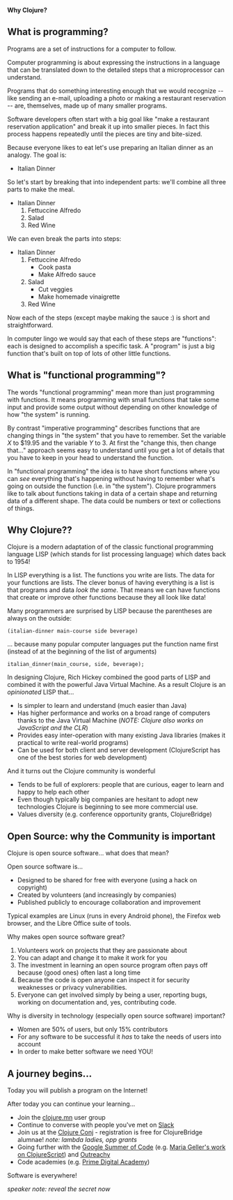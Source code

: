 **Why Clojure?**

## What is programming?

Programs are a set of instructions for a computer to follow.

Computer programming is about expressing the instructions in
a language that can be translated down to the detailed steps that
a microprocessor can understand.

Programs that do something interesting enough that we would
recognize -- like sending an e-mail, uploading a photo or
making a restaurant reservation -- are, themselves, made up of
many smaller programs.

Software developers often start with a big goal like
"make a restaurant reservation application" and break it up
into smaller pieces. In fact this process happens repeatedly
until the pieces are tiny and bite-sized.

Because everyone likes to eat let's use preparing an Italian
dinner as an analogy. The goal is:

* Italian Dinner

So let's start by breaking that into independent parts: we'll combine all three parts to make the meal.

* Italian Dinner
  1. Fettuccine Alfredo
  1. Salad
  1. Red Wine


We can even break the parts into steps:

* Italian Dinner
  1. Fettuccine Alfredo
     * Cook pasta
     * Make Alfredo sauce
  1. Salad
     * Cut veggies
     * Make homemade vinaigrette
  1. Red Wine

Now each of the steps (except maybe making the sauce :) is short and straightforward.

In computer lingo we would say that each of these steps are "functions":
each is designed to accomplish a specific task. A "program" is just
a big function that's built on top of lots of other little functions.


## What is "functional programming"?

The words "functional programming" mean more than just programming
with functions. It means programming with small functions that
take some input and provide some output without depending on
other knowledge of how "the system" is running.

By contrast "imperative programming" describes functions that
are changing things in "the system" that you have to remember.
Set the variable *X* to $19.95 and the variable *Y* to 3.
At first the "change this, then change that..." approach
seems easy to understand until you get a lot of details that
you have to keep in your head to understand the function.

In "functional programming" the idea is to have short
functions where you can *see* everything that's happening
without having to remember what's going on outside the function
(i.e. in "the system"). Clojure programmers like to talk about
functions taking in data of a certain shape and returning
data of a different shape. The data could be numbers or text
or collections of things.

## Why Clojure??

Clojure is a modern adaptation of of the classic functional programming
language LISP (which stands for list processing language) which dates
back to 1954!

In LISP everything is a list. The functions you write are lists.
The data for your functions are lists. The clever bonus of having
everything is a list is that programs and data _look the same_.
That means we can have functions that create or improve other functions
because they all look like data!

Many programmers are surprised by LISP because the parentheses are
always on the outside:

    (italian-dinner main-course side beverage)

... because many popular computer languages put the function name
first (instead of at the beginning of the list of arguments)

    italian_dinner(main_course, side, beverage);

In designing Clojure, Rich Hickey combined the good parts of LISP
and combined it with the powerful Java Virtual Machine.
As a result Clojure is an *opinionated* LISP that...

* Is simpler to learn and understand (much easier than Java)
* Has higher performance and works on a broad range of computers thanks to the Java Virtual Machine (_NOTE: Clojure also works on JavaScript and the CLR_)
* Provides easy inter-operation with many existing Java libraries (makes it practical to write real-world programs)
* Can be used for both client and server development (ClojureScript has one of the
  best stories for web development)

And it turns out the Clojure community is wonderful
* Tends to be full of explorers: people that are curious, eager to learn and happy to help each other
* Even though typically big companies are hesitant to adopt new technologies Clojure is beginning to see more commercial use.
* Values diversity (e.g. conference opportunity grants, ClojureBridge)

## Open Source: why the Community is important

Clojure is open source software... what does that mean?

Open source software is...

* Designed to be shared for free with everyone (using a hack on copyright)
* Created by volunteers (and increasingly by companies)
* Published publicly to encourage collaboration and improvement

Typical examples are Linux (runs in every Android phone), the Firefox web browser,
and the Libre Office suite of tools.

Why makes open source software great?

1. Volunteers work on projects that they are passionate about
1. You can adapt and change it to make it work for you
1. The investment in learning an open source program often pays off because (good ones) often last a long time
1. Because the code is open anyone can inspect it for security weaknesses or privacy vulnerabilities.
1. Everyone can get involved simply by being a user, reporting bugs, working on documentation and, yes, contributing code.

Why is diversity in technology (especially open source software) important?
* Women are 50% of users, but only 15% contributors
* For any software to be successful it *has* to take the needs of users into account
* In order to make better software we need YOU!


## A journey begins...

Today you will publish a program on the Internet!

After today you can continue your learning...

* Join the [clojure.mn](http://www.meetup.com/clojuremn/) user group
* Continue to converse with people you've met on [Slack](http://clojurebridge-minneapolis.github.io/setup.html#instructions-for-all-slack)
* Join us at the [Clojure Conj](http://2016.clojure-conj.org/) - registration is free for ClojureBridge alumnae! *note: lambda ladies, opp grants*
* Going further with the [Google Summer of Code](https://developers.google.com/open-source/gsoc/) (e.g. [Maria Geller's work on ClojureScript](https://www.youtube.com/watch?v=Elg17s_nwDg)) and [Outreachy](https://www.gnome.org/outreachy/)
* Code academies (e.g. [Prime Digital Academy](https://primeacademy.io/))

Software is everywhere!

*speaker note: reveal the secret now*
